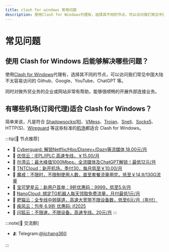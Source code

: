 ```yaml
---
title: clash for windows 常用问题
description: 使用Clash for Windows代理有，选择其不同的节点，可以访问我们常见中国大陆不太容易访问的 Github、Google、YouTube、ChatGPT 等。
---
```


# 常见问题
## 使用 Clash for Windows 后能够解决哪些问题？

使用[Clash for Windows](/)代理有，选择其不同的节点，可以访问我们常见中国大陆不太容易访问的 Github、Google、YouTube、ChatGPT 等。

同时对做外贸业务的企业或网站非常有帮助，能够很顺畅的开展外部连接业务。

## 有哪些机场(订阅代理)适合 Clash for Windows？

简单来说，凡是符合 [Shadowsocks(R)](/wiki/shadowsocks)、[VMess](/wiki/vmess)、[Trojan](/wiki/trojan)、[Snell](/wiki/snell)、[Socks5](/wiki/socks5)、HTTP(S)、[Wireguard](/wiki/wireguard) 等这些标准的[机场](/feed)都适合 Clash for Windows。

:::tip[🎉 节点推荐]
- 🚀 [Cyberguard: 解锁Netflix/Hbo/Disney+/Dazn等流媒体,18.00元/月](https://www.cyberguard.best/#/register?code=XsreC0T5)<br>
- 🚀 [优信云：IEPL/IPLC 高速专线，￥15.00/月](https://www.优信云.com/#/register?code=JRtE5uIV)<br>
- 🚀 [尔湾云：最大峰值1000Mbps，全流媒体及ChatGPT解锁！最低12元/月](https://erwan6.net/auth/register?code=BoObCd)<br>
- 🚀 [TNTCloud：新开机场，季付30，每月低至￥10.00/月](https://haibing822.tntvipaff.cc/#/register?code=GtjJVgml)<br>
- 🚀 [魔戒：不限时，不限制使用人数，直至套餐流量用完，低至￥14.9/130G流量](https://mojie.app/#/register?code=sSdtPtLo)<br>
- 🚀 [宝可梦星云：新用户首单：9折优惠码：9999，低至5.9/月 ](https://a.suola.link/pokemon)<br>
- 🚀 [NanoCloud: 绑定TG机器人每天领取免费流量，月付最低1元/月](https://edu.uodoo.bid/auth/register?code=JMiOQDHf)<br>
- 🚀 [肥猫云：全专线中转隧道，高速大宽带不限设备数，低至6元/月（年付）](https://fchb1188.fcvipaff.cc/register?aff=X1vZd2wf)<br>
- 🚀 [疾风云：包年 6.9折 优惠码: jf2025](https://homes.tr25.cn?code=ReCm)<br>
- 🚀 [闪狐云：不限速，不限设备。高速专线。20元/月](https://inv02.ffaff.cc/register?aff=WQApz2pv)
:::

:::note[💬 交流群]

- 🫂 Telegram:[@jichang360](https://t.me/jichang360)

:::
